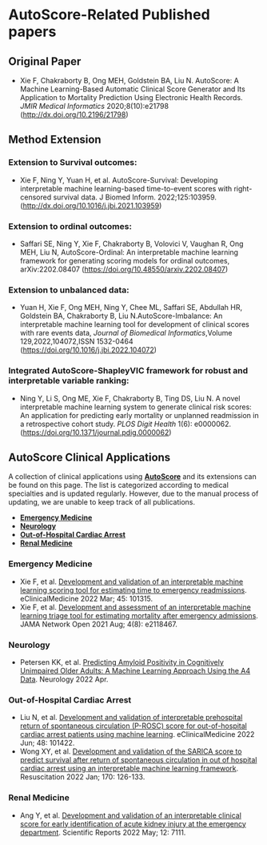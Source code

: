 # AutoScore-Related Published papers

## Original Paper

* Xie F, Chakraborty B, Ong MEH, Goldstein BA, Liu N. AutoScore: A Machine Learning-Based Automatic Clinical Score Generator and Its Application to Mortality Prediction Using Electronic Health Records. *JMIR Medical Informatics* 2020;8(10):e21798 (<http://dx.doi.org/10.2196/21798>)

## Method Extension

### Extension to Survival outcomes: 

* Xie F, Ning Y, Yuan H, et al. AutoScore-Survival: Developing
interpretable machine learning-based time-to-event scores with right-censored
survival data. J Biomed Inform. 2022;125:103959. (<http://dx.doi.org/10.1016/j.jbi.2021.103959>)

### Extension to ordinal outcomes: 

* Saffari SE, Ning Y, Xie F, Chakraborty B, Volovici V, Vaughan R, Ong
MEH, Liu N, AutoScore-Ordinal: An interpretable machine learning framework for
generating scoring models for ordinal outcomes, arXiv:2202.08407
(<https://doi.org/10.48550/arxiv.2202.08407>)

### Extension to unbalanced data: 

* Yuan H, Xie F, Ong MEH, Ning Y, Chee ML, Saffari SE, Abdullah HR, Goldstein BA, Chakraborty B, Liu N.AutoScore-Imbalance: An interpretable machine learning tool for development of clinical scores with rare events data, *Journal of Biomedical Informatics*,Volume 129,2022,104072,ISSN 1532-0464
(<https://doi.org/10.1016/j.jbi.2022.104072>)

### Integrated AutoScore-ShapleyVIC framework for robust and interpretable variable ranking:

* Ning Y, Li S, Ong ME, Xie F, Chakraborty B, Ting DS, Liu N. A novel
interpretable machine learning system to generate clinical risk scores: An
application for predicting early mortality or unplanned readmission in a
retrospective cohort study. *PLOS Digit Health* 1(6): e0000062.
(<https://doi.org/10.1371/journal.pdig.0000062>)

## AutoScore Clinical Applications

A collection of clinical applications using [**AutoScore**](https://github.com/nliulab/AutoScore) and its extensions can be found on this page. The list is categorized according to medical specialties and is updated regularly. However, due to the manual process of updating, we are unable to keep track of all publications.

- [**Emergency Medicine**](#emergency-medicine)
- [**Neurology**](#neurology)
- [**Out-of-Hospital Cardiac Arrest**](#out-of-hospital-cardiac-arrest)
- [**Renal Medicine**](#renal-medicine)

### Emergency Medicine

* Xie F, et al. [Development and validation of an interpretable machine learning scoring tool for estimating time to emergency readmissions](https://www.thelancet.com/journals/eclinm/article/PIIS2589-5370(22)00045-1/fulltext). eClinicalMedicine 2022 Mar; 45: 101315.
* Xie F, et al. [Development and assessment of an interpretable machine learning triage tool for estimating mortality after emergency admissions](https://jamanetwork.com/journals/jamanetworkopen/fullarticle/2783549). JAMA Network Open 2021 Aug; 4(8): e2118467.

### Neurology

* Petersen KK, et al. [Predicting Amyloid Positivity in Cognitively Unimpaired Older Adults: A Machine Learning Approach Using the A4 Data](https://n.neurology.org/content/early/2022/04/25/WNL.0000000000200553). Neurology 2022 Apr.

### Out-of-Hospital Cardiac Arrest

* Liu N, et al. [Development and validation of interpretable prehospital return of spontaneous circulation (P-ROSC) score for out-of-hospital cardiac arrest patients using machine learning](https://doi.org/10.1016/j.eclinm.2022.101422). eClinicalMedicine 2022 Jun; 48: 101422.
* Wong XY, et al. [Development and validation of the SARICA score to predict survival after return of spontaneous circulation in out of hospital cardiac arrest using an interpretable machine learning framework](https://www.sciencedirect.com/science/article/abs/pii/S0300957221004834). Resuscitation 2022 Jan; 170: 126-133.

### Renal Medicine

* Ang Y, et al. [Development and validation of an interpretable clinical score for early identification of acute kidney injury at the emergency department](https://www.nature.com/articles/s41598-022-11129-4). Scientific Reports 2022 May; 12: 7111.

